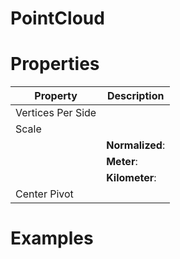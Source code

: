 # PointCloud


# Properties


| Property | Description| 
| -------- | -----------|
| Vertices Per Side |  |
| Scale |  |
| | **Normalized**: <desc> |
| | **Meter**: <desc> |
| | **Kilometer**: <desc> |
| Center Pivot |  |




# Examples
